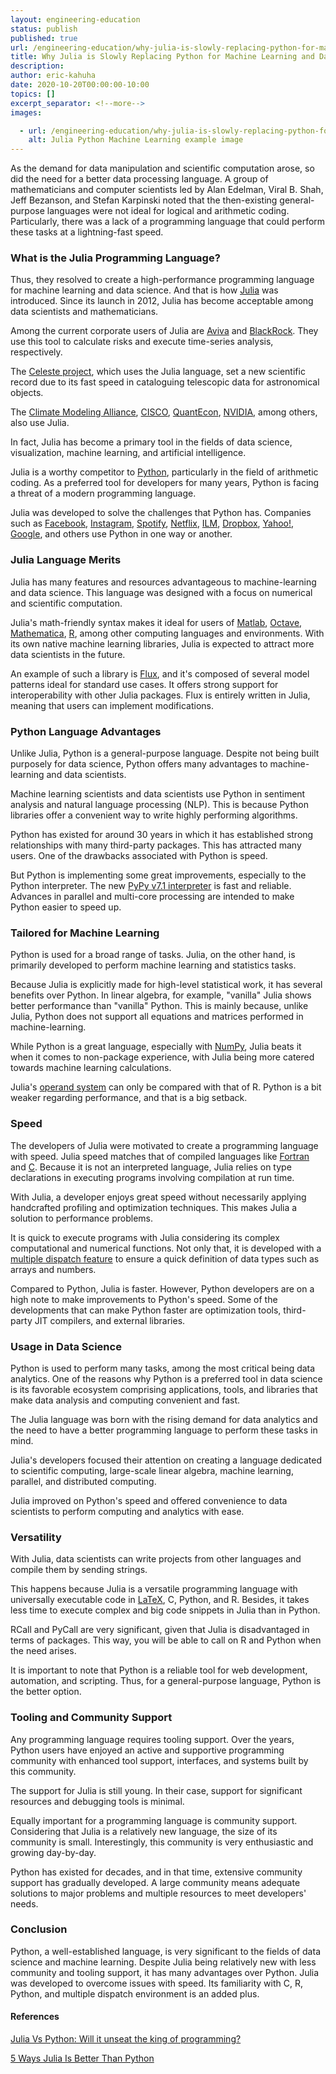 ```yaml
---
layout: engineering-education
status: publish
published: true
url: /engineering-education/why-julia-is-slowly-replacing-python-for-machine-learning-and-data-science/
title: Why Julia is Slowly Replacing Python for Machine Learning and Data Science
description:
author: eric-kahuha
date: 2020-10-20T00:00:00-10:00
topics: []
excerpt_separator: <!--more-->
images:

  - url: /engineering-education/why-julia-is-slowly-replacing-python-for-machine-learning-and-data-science/hero.jpg
    alt: Julia Python Machine Learning example image
---
```

As the demand for data manipulation and scientific computation arose, so did the need for a better data processing language. A group of mathematicians and computer scientists led by Alan Edelman, Viral B. Shah, Jeff Bezanson, and Stefan Karpinski noted that the then-existing general-purpose languages were not ideal for logical and arithmetic coding. Particularly, there was a lack of a programming language that could perform these tasks at a lightning-fast speed.
<!--more-->
### What is the Julia Programming Language?
Thus, they resolved to create a high-performance programming language for machine learning and data science. And that is how [Julia](https://julialang.org/) was introduced. Since its launch in 2012, Julia has become acceptable among data scientists and mathematicians.

Among the current corporate users of Julia are [Aviva](https://www.aviva.com/) and [BlackRock](https://www.blackrock.com/corporate). They use this tool to calculate risks and execute time-series analysis, respectively.

The [Celeste project](https://juliacomputing.com/case-studies/celeste/), which uses the Julia language, set a new scientific record due to its fast speed in cataloguing telescopic data for astronomical objects.

The [Climate Modeling Alliance](https://clima.caltech.edu/), [CISCO](https://www.cisco.com/), [QuantEcon](https://quantecon.org/), [NVIDIA](https://www.nvidia.com/en-us/), among others, also use Julia.

In fact, Julia has become a primary tool in the fields of data science, visualization, machine learning, and artificial intelligence.

Julia is a worthy competitor to [Python](https://www.python.org/), particularly in the field of arithmetic coding. As a preferred tool for developers for many years, Python is facing a threat of a modern programming language.

Julia was developed to solve the challenges that Python has. Companies such as [Facebook](https://www.facebook.com/), [Instagram](https://www.instagram.com/?hl=en), [Spotify](https://www.spotify.com/), [Netflix](https://www.netflix.com/), [ILM](https://www.ilm.com/), [Dropbox](https://www.dropbox.com/), [Yahoo!](https://mail.yahoo.com/), [Google](https://google.com/), and others use Python in one way or another.

### Julia Language Merits
Julia has many features and resources advantageous to machine-learning and data science. This language was designed with a focus on numerical and scientific computation.

Julia&#39;s math-friendly syntax makes it ideal for users of [Matlab](https://www.mathworks.com/products/matlab.html), [Octave](https://www.gnu.org/software/octave/about), [Mathematica](https://www.mathematica.org/), [R](https://www.r-project.org/), among other computing languages and environments. With its own native machine learning libraries, Julia is expected to attract more data scientists in the future.

An example of such a library is [Flux](https://fluxml.ai/), and it&#39;s composed of several model patterns ideal for standard use cases. It offers strong support for interoperability with other Julia packages. Flux is entirely written in Julia, meaning that users can implement modifications.

### Python Language Advantages
Unlike Julia, Python is a general-purpose language. Despite not being built purposely for data science, Python offers many advantages to machine-learning and data scientists.

Machine learning scientists and data scientists use Python in sentiment analysis and natural language processing (NLP). This is because Python libraries offer a convenient way to write highly performing algorithms.

Python has existed for around 30 years in which it has established strong relationships with many third-party packages. This has attracted many users. One of the drawbacks associated with Python is speed.

But Python is implementing some great improvements, especially to the Python interpreter. The new [PyPy v7.1 interpreter](https://doc.pypy.org/en/latest/release-v7.1.0.html) is fast and reliable. Advances in parallel and multi-core processing are intended to make Python easier to speed up.

### Tailored for Machine Learning
Python is used for a broad range of tasks. Julia, on the other hand, is primarily developed to perform machine learning and statistics tasks.

Because Julia is explicitly made for high-level statistical work, it has several benefits over Python. In linear algebra, for example, "vanilla" Julia shows better performance than "vanilla" Python. This is mainly because, unlike Julia, Python does not support all equations and matrices performed in machine-learning.

While Python is a great language, especially with [NumPy](https://numpy.org/), Julia beats it when it comes to non-package experience, with Julia being more catered towards machine learning calculations.

Julia&#39;s [operand system](https://docs.julialang.org/en/v1/base/math/) can only be compared with that of R. Python is a bit weaker regarding performance, and that is a big setback.

### Speed
The developers of Julia were motivated to create a programming language with speed. Julia speed matches that of compiled languages like [Fortran](https://www.fortran.com/) and [C](https://www.learn-c.org/). Because it is not an interpreted language, Julia relies on type declarations in executing programs involving compilation at run time.

With Julia, a developer enjoys great speed without necessarily applying handcrafted profiling and optimization techniques. This makes Julia a solution to performance problems.

It is quick to execute programs with Julia considering its complex computational and numerical functions. Not only that, it is developed with a [multiple dispatch feature](https://discourse.julialang.org/t/why-is-multiple-dispatch-a-feature/31101#:~:text=Multiple%20dispatch%20in%20Julia%20allows,your%20new%20type%20is%20an) to ensure a quick definition of data types such as arrays and numbers.

Compared to Python, Julia is faster. However, Python developers are on a high note to make improvements to Python&#39;s speed. Some of the developments that can make Python faster are optimization tools, third-party JIT compilers, and external libraries.

### Usage in Data Science
Python is used to perform many tasks, among the most critical being data analytics. One of the reasons why Python is a preferred tool in data science is its favorable ecosystem comprising applications, tools, and libraries that make data analysis and computing convenient and fast.

The Julia language was born with the rising demand for data analytics and the need to have a better programming language to perform these tasks in mind.

Julia&#39;s developers focused their attention on creating a language dedicated to scientific computing, large-scale linear algebra, machine learning, parallel, and distributed computing.

Julia improved on Python&#39;s speed and offered convenience to data scientists to perform computing and analytics with ease.

### Versatility
With Julia, data scientists can write projects from other languages and compile them by sending strings.

This happens because Julia is a versatile programming language with universally executable code in [LaTeX](https://www.latex-project.org/), C, Python, and R. Besides, it takes less time to execute complex and big code snippets in Julia than in Python.

RCall and PyCall are very significant, given that Julia is disadvantaged in terms of packages. This way, you will be able to call on R and Python when the need arises.

It is important to note that Python is a reliable tool for web development, automation, and scripting. Thus, for a general-purpose language, Python is the better option.

### Tooling and Community Support
Any programming language requires tooling support. Over the years, Python users have enjoyed an active and supportive programming community with enhanced tool support, interfaces, and systems built by this community.

The support for Julia is still young. In their case, support for significant resources and debugging tools is minimal.

Equally important for a programming language is community support. Considering that Julia is a relatively new language, the size of its community is small. Interestingly, this community is very enthusiastic and growing day-by-day.

Python has existed for decades, and in that time, extensive community support has gradually developed. A large community means adequate solutions to major problems and multiple resources to meet developers&#39; needs.

### Conclusion
Python, a well-established language, is very significant to the fields of data science and machine learning. Despite Julia being relatively new with less community and tooling support, it has many advantages over Python. Julia was developed to overcome issues with speed. Its familiarity with C, R, Python, and multiple dispatch environment is an added plus.

#### References
[Julia Vs Python: Will it unseat the king of programming?](https://theiotmagazine.com/julia-vs-python-will-it-unseat-the-king-of-programming-8220e4cd2e0a)

[5 Ways Julia Is Better Than Python](https://towardsdatascience.com/5-ways-julia-is-better-than-python-334cc66d64ae)
